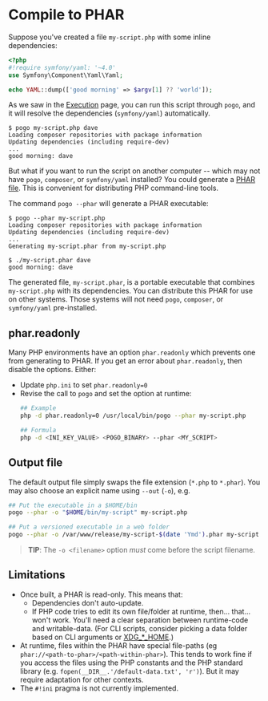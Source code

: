 # Compile to PHAR

Suppose you've created a file `my-script.php` with some inline dependencies:

```php
<?php
#!require symfony/yaml: '~4.0'
use Symfony\Component\Yaml\Yaml;

echo YAML::dump(['good morning' => $argv[1] ?? 'world']);
```

As we saw in the [Execution](exec.md) page, you can run this script through `pogo`, and it will resolve the dependencies (`symfony/yaml`) automatically.

```
$ pogo my-script.php dave
Loading composer repositories with package information
Updating dependencies (including require-dev)
...
good morning: dave
```

But what if you want to run the script on another computer -- which may not have `pogo`, `composer`, or `symfony/yaml` installed? You could
generate a [PHAR file](https://www.php.net/manual/en/intro.phar.php). This is convenient for distributing PHP command-line tools.

The command `pogo --phar` will generate a PHAR executable:

```
$ pogo --phar my-script.php
Loading composer repositories with package information
Updating dependencies (including require-dev)
...
Generating my-script.phar from my-script.php

$ ./my-script.phar dave
good morning: dave
```

The generated file, `my-script.phar`, is a portable executable that combines `my-script.php` with its dependencies.
You can distribute this PHAR for use on other systems. Those systems will not need `pogo`, `composer`, or `symfony/yaml` pre-installed.

## phar.readonly

Many PHP environments have an option `phar.readonly` which prevents one from generating to PHAR.  If you get an error
about `phar.readonly`, then disable the options. Either:

* Update `php.ini` to set `phar.readonly=0`
* Revise the call to `pogo` and set the option at runtime:
  ```bash
  ## Example
  php -d phar.readonly=0 /usr/local/bin/pogo --phar my-script.php

  ## Formula
  php -d <INI_KEY_VALUE> <POGO_BINARY> --phar <MY_SCRIPT>
  ```

## Output file

The default output file simply swaps the file extension (`*.php` to `*.phar`). You may also choose an explicit name using `--out` (`-o`), e.g.

```bash
## Put the executable in a $HOME/bin
pogo --phar -o "$HOME/bin/my-script" my-script.php

## Put a versioned executable in a web folder
pogo --phar -o /var/www/release/my-script-$(date 'Ymd').phar my-script.php
```

> __TIP__: The `-o <filename>` option *must* come before the script filename.

## Limitations

* Once built, a PHAR is read-only. This means that:
    * Dependencies don't auto-update.
    * If PHP code tries to edit its own file/folder at runtime, then...  that...  won't work.  You'll need a clear
      separation between runtime-code and writable-data.  (For CLI scripts, consider picking a data folder based on CLI arguments or
      [XDG_*_HOME](https://specifications.freedesktop.org/basedir-spec/basedir-spec-latest.html).)
* At runtime, files within the PHAR have special file-paths (eg `phar://<path-to-phar>/<path-within-phar>`). This tends to work fine
  if you access the files using the PHP constants and the PHP standard library (e.g. `fopen(__DIR__.'/default-data.txt', 'r')`).
  But it may require adaptation for other contexts.
* The `#!ini` pragma is not currently implemented.
